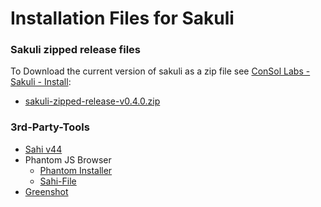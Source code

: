 # Installation Files for Sakuli

### Sakuli zipped release files
To Download the current version of sakuli as a zip file see [ConSol Labs - Sakuli - Install](http://labs.consol.de/sakuli/install):

* [sakuli-zipped-release-v0.4.0.zip](http://labs.consol.de/sakuli/install/sakuli-zipped-release-v0.4.0.zip)

### 3rd-Party-Tools
* [Sahi v44](http://labs.consol.de/sakuli/install/3rd-party/install_sahi_v44_20130429.jar)
* Phantom JS Browser
    * [Phantom Installer](http://labs.consol.de/sakuli/install/3rd-party/phantom/phantomjs-1.9.2-windows.zip)
    * [Sahi-File](http://labs.consol.de/sakuli/install/3rd-party/phantom/sahi.js)
* [Greenshot](http://labs.consol.de/sakuli/install/3rd-party/Greenshot-INSTALLER-1.1.5.2643.exe)
